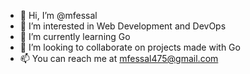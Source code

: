 - 👋 Hi, I’m @mfessal
- 👀 I’m interested in Web Development and DevOps
- 🌱 I’m currently learning Go
- 💞️ I’m looking to collaborate on projects made with Go
- 📫 You can reach me at mfessal475@gmail.com

<!---
mfessal/mfessal is a ✨ special ✨ repository because its `README.md` (this file) appears on your GitHub profile.
You can click the Preview link to take a look at your changes.
--->
